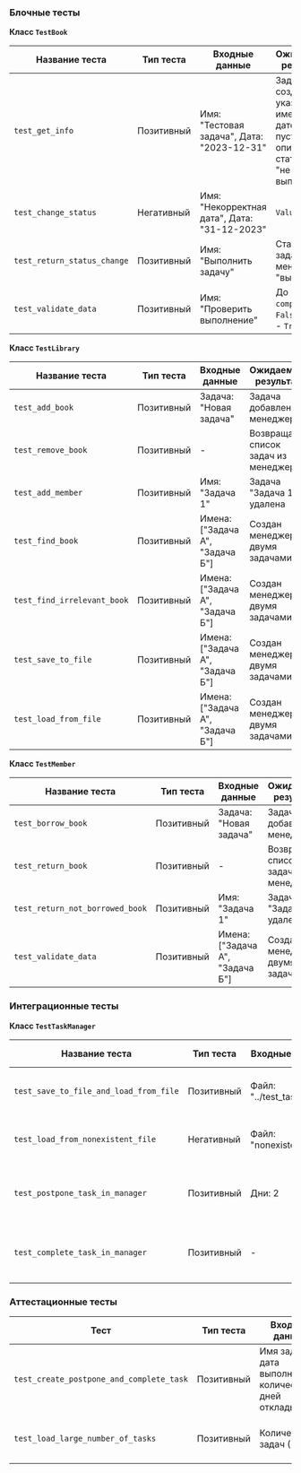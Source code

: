 ### Блочные тесты

**Класс `TestBook`**

| Название теста | Тип теста | Входные данные | Ожидаемый результат |
|---|---|---|---|
| `test_get_info` | Позитивный | Имя: "Тестовая задача", Дата: "2023-12-31" | Задача создана с указанными именем, датой, пустым описанием и статусом "не выполнена" |
| `test_change_status` | Негативный | Имя: "Некорректная дата", Дата: "31-12-2023" | `ValueError`|
| `test_return_status_change` | Позитивный | Имя: "Выполнить задачу" | Статус задачи меняется на "выполнена" |
| `test_validate_data` | Позитивный | Имя: "Проверить выполнение" | До `complete()` - `False`, после - `True` |


**Класс `TestLibrary`**

| Название теста | Тип теста | Входные данные | Ожидаемый результат |
|--|---|---|---|
| `test_add_book` | Позитивный | Задача: "Новая задача" | Задача добавлена в менеджер |
| `test_remove_book` | Позитивный | - | Возвращает список задач из менеджера |
| `test_add_member` | Позитивный | Имя: "Задача 1" | Задача "Задача 1" удалена |
| `test_find_book` | Позитивный | Имена: ["Задача А", "Задача Б"] | Создан менеджер с двумя задачами |
| `test_find_irrelevant_book` | Позитивный | Имена: ["Задача А", "Задача Б"] | Создан менеджер с двумя задачами |
| `test_save_to_file` | Позитивный | Имена: ["Задача А", "Задача Б"] | Создан менеджер с двумя задачами |
| `test_load_from_file` | Позитивный | Имена: ["Задача А", "Задача Б"] | Создан менеджер с двумя задачами |

**Класс `TestMember`**

| Название теста | Тип теста | Входные данные | Ожидаемый результат |
|--|---|---|---|
| `test_borrow_book` | Позитивный | Задача: "Новая задача" | Задача добавлена в менеджер |
| `test_return_book` | Позитивный | - | Возвращает список задач из менеджера |
| `test_return_not_borrowed_book` | Позитивный | Имя: "Задача 1" | Задача "Задача 1" удалена |
| `test_validate_data` | Позитивный | Имена: ["Задача А", "Задача Б"] | Создан менеджер с двумя задачами |

### Интеграционные тесты
**Класс `TestTaskManager`**

| Название теста | Тип теста | Входные данные | Ожидаемый результат |
|---|---|---|---|
| `test_save_to_file_and_load_from_file` | Позитивный | Файл: "../test_tasks.json" | Задачи сохранены и загружены корректно. |
| `test_load_from_nonexistent_file` | Негативный | Файл: "nonexistent.json" | Менеджер создан, список задач пуст. |
| `test_postpone_task_in_manager` | Позитивный | Дни: 2 | Дата "Задача 2" в менеджере сдвигается на 2 дня. |
| `test_complete_task_in_manager` | Позитивный | - | Статус "Задача 1" в менеджере меняется на "выполнена". |

### Аттестационные тесты

| Тест | Тип теста | Входные данные | Ожидаемый результат |
|---|---|---|---|
| `test_create_postpone_and_complete_task` | Позитивный | Имя задачи, дата выполнения, количество дней откладывания | Задача создана, отложена и выполнена. |
| `test_load_large_number_of_tasks` | Позитивный | Количество задач (1000) | Задачи загружены менее чем за 5 секунд. |